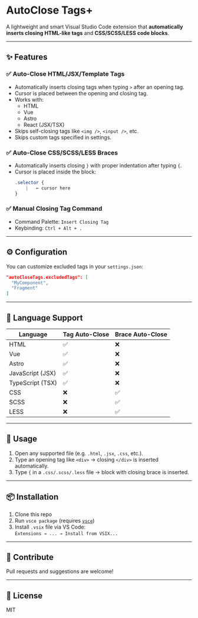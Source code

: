 # AutoClose Tags+

A lightweight and smart Visual Studio Code extension that **automatically inserts closing HTML-like tags** and **CSS/SCSS/LESS code blocks**.

---

## ✨ Features

### ✅ Auto-Close HTML/JSX/Template Tags
- Automatically inserts closing tags when typing `>` after an opening tag.
- Cursor is placed between the opening and closing tag.
- Works with:
  - HTML
  - Vue
  - Astro
  - React (JSX/TSX)
- Skips self-closing tags like `<img />`, `<input />`, etc.
- Skips custom tags specified in settings.

### ✅ Auto-Close CSS/SCSS/LESS Braces
- Automatically inserts closing `}` with proper indentation after typing `{`.
- Cursor is placed inside the block:
  ```css
  .selector {
      |   ← cursor here
  }
  ```

### ✅ Manual Closing Tag Command
- Command Palette: `Insert Closing Tag`
- Keybinding: `Ctrl + Alt + .`

---

## ⚙️ Configuration

You can customize excluded tags in your `settings.json`:

```json
"autoCloseTags.excludedTags": [
  "MyComponent",
  "Fragment"
]
```
---

## 🧠 Language Support

| Language         | Tag Auto-Close | Brace Auto-Close |
|------------------|----------------|------------------|
| HTML             | ✅              | ❌               |
| Vue              | ✅              | ❌               |
| Astro            | ✅              | ❌               |
| JavaScript (JSX) | ✅              | ❌               |
| TypeScript (TSX) | ✅              | ❌               |
| CSS              | ❌              | ✅               |
| SCSS             | ❌              | ✅               |
| LESS             | ❌              | ✅               |

---

## 🚀 Usage

1. Open any supported file (e.g. `.html`, `.jsx`, `.css`, etc.).
2. Type an opening tag like `<div>` → closing `</div>` is inserted automatically.
3. Type `{` in a `.css/.scss/.less` file → block with closing brace is inserted.

---

## 📦 Installation

1. Clone this repo
2. Run `vsce package` (requires [`vsce`](https://code.visualstudio.com/api/working-with-extensions/publishing-extension))
3. Install `.vsix` file via VS Code:  
   `Extensions → ... → Install from VSIX...`

---

## 🙌 Contribute

Pull requests and suggestions are welcome!

---

## 📝 License

MIT